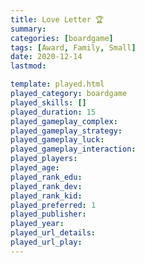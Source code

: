 ```yaml
---
title: Love Letter 🏆
summary: 
categories: [boardgame]
tags: [Award, Family, Small]
date: 2020-12-14
lastmod: 

template: played.html
played_category: boardgame
played_skills: []
played_duration: 15
played_gameplay_complex: 
played_gameplay_strategy: 
played_gameplay_luck: 
played_gameplay_interaction: 
played_players: 
played_age: 
played_rank_edu: 
played_rank_dev: 
played_rank_kid: 
played_preferred: 1
played_publisher: 
played_year: 
played_url_details: 
played_url_play: 
---
```

